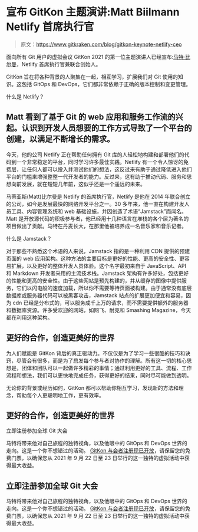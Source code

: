 # 宣布 GitKon 主题演讲:Matt Biilmann Netlify 首席执行官

> 原文：<https://www.gitkraken.com/blog/gitkon-keynote-netlify-ceo>

面向所有 Git 用户的虚拟会议 GitKon 2021 的第一位主题演讲人已经宣布:[马特·比尔曼](https://twitter.com/biilmann)，Netlify 首席执行官兼联合创始人。

GitKon 旨在将各种背景的人聚集在一起，相互学习，扩展我们对 Git 使用的知识。这包括 GitOps 和 DevOps，它们都非常依赖于正确的版本控制和变更管理。

什么是 Netlify？

## Matt 看到了基于 Git 的 web 应用和服务工作流的兴起。认识到开发人员想要的工作方式导致了一个平台的创建，以满足不断增长的需求。

今天，他的公司 Netlify 正在帮助任何拥有 Git 库的人轻松地构建和部署他们的代码到一个非常稳定的平台，同时学习许多最佳实践。Netlify 有一个令人惊讶的免费层，让任何人都可以投入并测试他们的想法，这反过来有助于通过降低进入他们平台的门槛来增强整整一代开发者的能力。反过来，这有助于推动代码、服务和思想向前发展，就在短短几年前，这似乎还是一个遥远的未来。

马蒂亚斯(Matt)比尔曼是 Netlify 的首席执行官，Netlify 是他在 2014 年联合创立的公司，如今是发展最快的网络开发平台之一。30 多年来，他一直在构建开发人员工具、内容管理系统和 web 基础设施，并因创造了术语“Jamstack”而闻名。Matt 是开放源代码的积极参与者，他已经用十几种语言在堆栈的各个层为著名的项目做出了贡献。马特在丹麦长大，在那里他被培养成一名音乐家和音乐记者。

什么是 Jamstack？

对于那些不熟悉这个术语的人来说，Jamstack 指的是一种利用 CDN 提供的预建页面的 web 应用架构。这种方法的主要目标是更好的性能、更高的安全性、更容易扩展，以及更好的整体开发人员体验。这个名字最初来自于 JavaScript、API 和 Markdown 开发者采用的主流技术栈。Jamstack 架构有许多好处，包括更好的性能和更高的安全性。由于这些网站是预先构建的，并从缓存的图像中提供服务，它们以闪电般的速度加载，所以你不需要等待页面被构建。由于通常没有底层数据库或服务器代码可以被黑客攻击，Jamstack 站点的扩展更加便宜和容易，因为 cdn 已经是分布式的，可以服务成千上万的请求，而不需要提供额外的服务器和数据库资源。许多受欢迎的网站，如网飞、耐克和 Smashing Magazine，今天都在利用这种架构。

## 更好的合作，创造更美好的世界

为人们赋能是 GitKon 背后的真正驱动力。不仅仅是为了学习一些很酷的技巧和诀窍，尽管会有很多，而是为了启发每个参与者对协作的理解。所有这一切的核心思想是，团体和团队可以一起做许多精彩的事情；通过利用更好的工具、流程、工作流程和想法，我们可以更快地完成任务，获得更好的结果，同时尽可能做到透明。

无论你的背景或经历如何，GitKon 都可以帮助你相互学习，发现新的方法和理念，帮助每个人更聪明地工作，更有效率。

## 更好的合作，创造更美好的世界

立即注册参加全球 Git 大会

马特将带来他对自己旅程的独特视角，以及他眼中的 GitOps 和 DevOps 世界的走向。这是一个你不想错过的活动。 [GitKon 与会者注册现已开放](https://gitkon.com/attendee-registration)，请保留您的免费门票，以确保您从 2021 年 9 月 22 日至 23 日举行的这一独特的虚拟活动中获得最大收益。

## 立即注册参加全球 Git 大会

马特将带来他对自己旅程的独特视角，以及他眼中的 GitOps 和 DevOps 世界的走向。这是一个你不想错过的活动。 [GitKon 与会者注册现已开放](https://gitkon.com/attendee-registration)，请保留您的免费门票，以确保您从 2021 年 9 月 22 日至 23 日举行的这一独特的虚拟活动中获得最大收益。